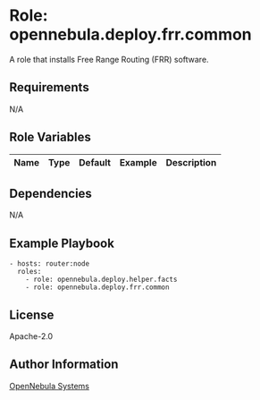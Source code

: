 Role: opennebula.deploy.frr.common
==================================

A role that installs Free Range Routing (FRR) software.

Requirements
------------

N/A

Role Variables
--------------

| Name | Type | Default | Example | Description |
|------|------|---------|---------|-------------|

Dependencies
------------

N/A

Example Playbook
----------------

    - hosts: router:node
      roles:
        - role: opennebula.deploy.helper.facts
        - role: opennebula.deploy.frr.common

License
-------

Apache-2.0

Author Information
------------------

[OpenNebula Systems](https://opennebula.io/)
